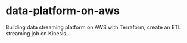 # data-platform-on-aws
Building data streaming platform on AWS with Terraform, create an ETL streaming job on Kinesis.
